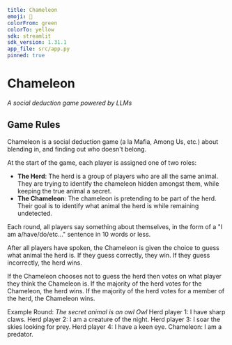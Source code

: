 ```yaml
title: Chameleon
emoji: 🦎
colorFrom: green
colorTo: yellow
sdk: streamlit
sdk_version: 1.31.1
app_file: src/app.py
pinned: true
```

# Chameleon

*A social deduction game powered by LLMs*

## Game Rules

Chameleon is a social deduction game (a la Mafia, Among Us, etc.) about blending in, and finding out who doesn't belong.


At the start of the game, each player is assigned one of two roles:
- **The Herd**: The herd is a group of players who are all the same animal. They are trying to identify the chameleon hidden amongst them, while keeping the true animal a secret.
- **The Chameleon**: The chameleon is pretending to be part of the herd. Their goal is to identify what animal the herd is while remaining undetected.

Each round, all players say something about themselves, in the form of a "I am a/have/do/etc..." sentence in 10 words or less. 

After all players have spoken, the Chameleon is given the choice to guess what animal the herd is. If they guess correctly, they win. If they guess incorrectly, the herd wins.

If the Chameleon chooses not to guess the herd then votes on what player they think the Chameleon is. 
If the majority of the herd votes for the Chameleon, the herd wins. If the majority of the herd votes for a member of the herd, the Chameleon wins.

Example Round:
*The secret animal is an owl Owl*
Herd player 1: I have sharp claws.
Herd player 2: I am a creature of the night.
Herd player 3: I soar the skies looking for prey.
Herd player 4: I have a keen eye.
Chameleon: I am a predator.
